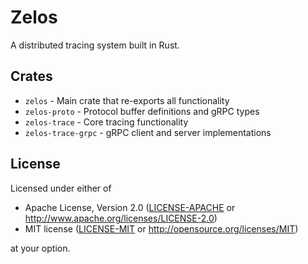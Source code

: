 # Zelos

A distributed tracing system built in Rust.

## Crates

- `zelos` - Main crate that re-exports all functionality
- `zelos-proto` - Protocol buffer definitions and gRPC types
- `zelos-trace` - Core tracing functionality
- `zelos-trace-grpc` - gRPC client and server implementations

## License

Licensed under either of

 * Apache License, Version 2.0 ([LICENSE-APACHE](LICENSE-APACHE) or http://www.apache.org/licenses/LICENSE-2.0)
 * MIT license ([LICENSE-MIT](LICENSE-MIT) or http://opensource.org/licenses/MIT)

at your option.
